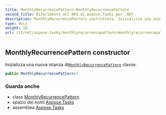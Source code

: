 ```yaml
---
title: MonthlyRecurrencePattern.MonthlyRecurrencePattern
second_title: Riferimento all'API di Aspose.Tasks per .NET
description: MonthlyRecurrencePattern costruttore. Inizializza una nuova istanza diMonthlyRecurrencePattern classe.
type: docs
weight: 10
url: /it/net/aspose.tasks/monthlyrecurrencepattern/monthlyrecurrencepattern/
---
```

## MonthlyRecurrencePattern constructor

Inizializza una nuova istanza di[`MonthlyRecurrencePattern`](../) classe.

```csharp
public MonthlyRecurrencePattern()
```

### Guarda anche

* class [MonthlyRecurrencePattern](../)
* spazio dei nomi [Aspose.Tasks](../../monthlyrecurrencepattern/)
* assemblea [Aspose.Tasks](../../../)


